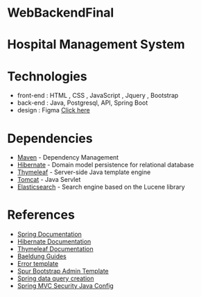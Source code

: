 # WebBackendFinal

# Hospital Management System


# Technologies
+ front-end : HTML , CSS , JavaScript , Jquery , Bootstrap
+ back-end : Java, Postgresql, API, Spring Boot 
+ design : Figma [Click here](https://www.figma.com/file/MMdzHKOti00HLrDWHPWIio/javaProject?node-id=0%3A1)


# Dependencies 
* [Maven](https://maven.apache.org/) - Dependency Management
* [Hibernate](https://hibernate.org/) - Domain model persistence for relational database
* [Thymeleaf](https://www.thymeleaf.org/) - Server-side Java template engine
* [Tomcat](http://tomcat.apache.org/) - Java Servlet
* [Elasticsearch](https://www.elastic.co) - Search engine based on the Lucene library

# References
- [Spring Documentation](https://spring.io/)
- [Hibernate Documentation](https://hibernate.org/orm/documentation/5.4/)
- [Thymeleaf Documentation](https://www.thymeleaf.org/documentation.html)
- [Baeldung Guides](https://www.baeldung.com/)
- [Error template](https://dribbble.com/shots/4330167-404-Page-Lost-In-Space)
- [Spur Bootstrap Admin Template](https://github.com/HackerThemes/spur-template)
- [Spring data query creation](https://docs.spring.io/spring-data/jpa/docs/current/reference/html/#jpa.query-methods.query-creation)
- [Spring MVC Security Java Config](https://docs.spring.io/spring-security/site/docs/current/guides/html5/hellomvc-javaconfig.html)
